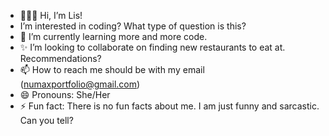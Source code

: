 - 🙋🏾‍♀️ Hi, I’m Lis! 
- I’m interested in coding? What type of question is this? 
- 🌱 I’m currently learning more and more code.
- ✨ I’m looking to collaborate on finding new restaurants to eat at. Recommendations?
- 📫 How to reach me should be with my email (numaxportfolio@gmail.com)
- 😄 Pronouns: She/Her
- ⚡ Fun fact: There is no fun facts about me. I am just funny and sarcastic. Can you tell?

<!---
numaxportfolio/numaxportfolio is a ✨ special ✨ repository because its `README.md` (this file) appears on your GitHub profile.
You can click the Preview link to take a look at your changes.
--->
